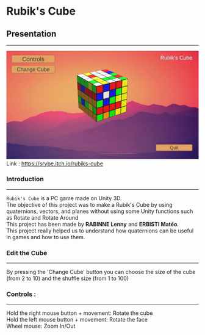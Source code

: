 # Rubik's Cube

## Presentation
-----------
![png](./Images/gamescreen.png)
Link : https://srybe.itch.io/rubiks-cube

### Introduction
-----------
 `Rubik's Cube` is a PC game made on Unity 3D. <br>
 The objective of this project was to make a Rubik's Cube by using quaternions, vectors, and planes without using some Unity functions such as Rotate and Rotate Around <br>
 This project has been made by **RABINNE Lenny** and **ERBISTI Matéo**. <br>
 This project really helped us to understand how quaternions can be useful in games and how to use them. 


### Edit the Cube
-----------
By pressing the 'Change Cube' button you can choose the size of the cube (from 2 to 10) and the shuffle size (from 1 to 100) <br>


### Controls :
-----------
Hold the right mouse button + movement: Rotate the cube <br>
Hold the left mouse button + movement: Rotate the face <br>
Wheel mouse: Zoom In/Out <br>
